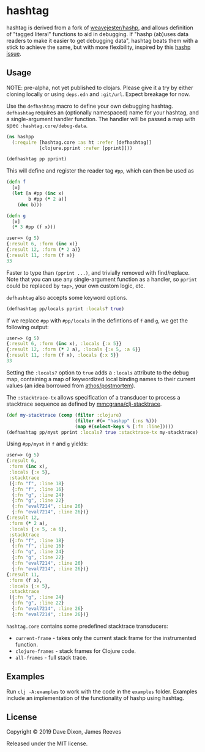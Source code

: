 # hashtag

hashtag is derived from a fork of [weavejester/hashp][], and allows
definition of "tagged literal" functions to aid in debugging. If
"hashp (ab)uses data readers to make it easier to get debugging 
data", hashtag beats them with a stick to achieve the same,
but with more flexibility, inspired by this [hashp issue][].

[weavejester/hashp]: https://github.com/weavejester/hashp
[hashp issue]: https://github.com/weavejester/hashp/issues/2

## Usage

NOTE: pre-alpha, not yet published to clojars. Please give it a try 
by either cloning locally or using `deps.edn` and `:git/url`. Expect
breakage for now.

Use the `defhashtag` macro to define your own debugging hashtag. `
defhashtag` requires an (optionally namespaced) name for your hashtag, 
and a single-argument handler function. The handler will be passed a 
map with spec `:hashtag.core/debug-data`.

```clojure
(ns hashpp
  (:require [hashtag.core :as ht :refer [defhashtag]]
            [clojure.pprint :refer [pprint]]))

(defhashtag pp pprint)
```

This will define and register the reader tag `#pp`, which can then be used as

```clojure
(defn f
  [x]
  (let [a #pp (inc x)
        b #pp (* 2 a)]
    (dec b)))

(defn g
  [x]
  (* 3 #pp (f x)))

user=> (g 5)
{:result 6, :form (inc x)}
{:result 12, :form (* 2 a)}
{:result 11, :form (f x)}
33
```

Faster to type than `(pprint ...)`, and trivially removed with find/replace. 
Note that you can use any single-argument function as a handler, so `pprint`
could be replaced by `tap>`, your own custom logic, etc.

`defhashtag` also accepts some keyword options.

```clojure
(defhashtag pp/locals pprint :locals? true)
```

If we replace `#pp` with `#pp/locals` in the defintions of `f` and `g`, we 
get the following output:

```clojure
user=> (g 5)
{:result 6, :form (inc x), :locals {:x 5}}
{:result 12, :form (* 2 a), :locals {:x 5, :a 6}}
{:result 11, :form (f x), :locals {:x 5}}
33
```

Setting the `:locals?` option to `true` adds a `:locals` attribute to the debug 
map, containing a map of keywordized local binding names to their current 
values (an idea borrowed from [athos/postmortem][]).

The `:stacktrace-tx` allows specification of a transducer to process a 
stacktrace sequence as defined by [mmcgrana/clj-stacktrace][].

```clojure
(def my-stacktrace (comp (filter :clojure)
                         (filter #(= "hashpp" (:ns %)))
                         (map #(select-keys % [:fn :line]))))
(defhashtag pp/myst pprint :locals? true :stacktrace-tx my-stacktrace)
```

Using `#pp/myst` in `f` and `g` yields:

```clojure
user=> (g 5)
{:result 6,
 :form (inc x),
 :locals {:x 5},
 :stacktrace
 ({:fn "f", :line 18}
  {:fn "f", :line 16}
  {:fn "g", :line 24}
  {:fn "g", :line 22}
  {:fn "eval7214", :line 26}
  {:fn "eval7214", :line 26})}
{:result 12,
 :form (* 2 a),
 :locals {:x 5, :a 6},
 :stacktrace
 ({:fn "f", :line 18}
  {:fn "f", :line 16}
  {:fn "g", :line 24}
  {:fn "g", :line 22}
  {:fn "eval7214", :line 26}
  {:fn "eval7214", :line 26})}
{:result 11,
 :form (f x),
 :locals {:x 5},
 :stacktrace
 ({:fn "g", :line 24}
  {:fn "g", :line 22}
  {:fn "eval7214", :line 26}
  {:fn "eval7214", :line 26})}
```

`hashtag.core` contains some predefined stacktrace transducers:

* `current-frame` - takes only the current stack frame for the 
instrumented function.
* `clojure-frames` - stack frames for Clojure code.
* `all-frames` - full stack trace.

[athos/postmortem]:https://github.com/athos/postmortem
[mmcgrana/clj-stacktrace]:https://github.com/mmcgrana/clj-stacktrace

## Examples

Run `clj -A:examples` to work with the code in the `examples` folder.
Examples include an implementation of the functionality of hashp using
hashtag.

## License

Copyright © 2019 Dave Dixon, James Reeves

Released under the MIT license.
